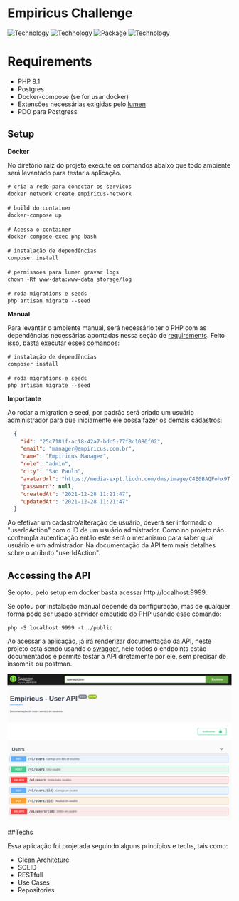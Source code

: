 # Empiricus Challenge

[![Technology][php-image]][php-url]
[![Technology][lumen-image]][lumen-url]
[![Package][swagger-image]][swagger-url]
[![Technology][docker-image]][docker-url]

[php-url]: https://www.php.net/
[php-image]: https://img.shields.io/badge/PHP-blue?style=for-the-badge&logo=PHP&logoColor=white

[lumen-url]: https://lumen.laravel.com
[lumen-image]: https://img.shields.io/badge/Lumen-red?style=for-the-badge&logo=Laravel&logoColor=black

[nestjs-url]: https://nestjs.com
[nestjs-image]: https://img.shields.io/badge/nestjs-black?style=for-the-badge&logo=NestJS&logoColor=red

[swagger-url]: https://swagger.io/
[swagger-image]: https://img.shields.io/badge/Swagger-green?style=for-the-badge&logo=Swagger&logoColor=black

[docker-url]: https://www.docker.com/
[docker-image]: https://img.shields.io/badge/Docker-blue?style=for-the-badge&logo=Docker&logoColor=white

[redis-url]: https://redis.io/
[redis-image]: https://img.shields.io/badge/Redis-red?style=for-the-badge&logo=Redis&logoColor=white

[amazon-sqs-url]: https://aws.amazon.com/pt/sqs
[amazon-sqs-image]: https://img.shields.io/badge/amazon.sqs-yellow?style=for-the-badge&logo=amazon&logoColor=black

[jest-url]: https://jestjs.io/pt-BR/
[jest-image]: https://img.shields.io/badge/jest-red?style=for-the-badge&logo=jest&logoColor=black


# Requirements
 - PHP 8.1
 - Postgres
 - Docker-compose (se for usar docker)
 - Extensões necessárias exigidas pelo [lumen](https://lumen.laravel.com/docs/8.x#server-requirements)
 - PDO para Postgress

## Setup

**Docker**

No diretório raíz do projeto execute os comandos abaixo que todo ambiente será levantado para testar a aplicação.

```shell
# cria a rede para conectar os serviços
docker network create empiricus-network

# build do container
docker-compose up

# Acessa o container
docker-compose exec php bash

# instalação de dependências
composer install

# permissoes para lumen gravar logs
chown -Rf www-data:www-data storage/log

# roda migrations e seeds
php artisan migrate --seed

```

**Manual**

Para levantar o ambiente manual, será necessário ter o PHP com as dependências necessárias apontadas nessa seção de [requirements](#Requirements). Feito isso, basta executar esses comandos:

```shell
# instalação de dependências
composer install

# roda migrations e seeds
php artisan migrate --seed
```

**Importante**

Ao rodar a migration e seed, por padrão será criado um usuário administrador para que iniciamente ele possa fazer os demais cadastros:


```json
  {
    "id": "25c7181f-ac18-42a7-bdc5-77f8c1086f02",
    "email": "manager@empiricus.com.br",
    "name": "Empiricus Manager",
    "role": "admin",
    "city": "Sao Paulo",
    "avatarUrl": "https://media-exp1.licdn.com/dms/image/C4E0BAQFohx9TfH3oKQ/company-logo_200_200/0/1639485203157?e=1648684800&v=beta&t=POmaJYbekbOwDqD_Vp4vVNHNNnF0SzKxjvRh9Hp1-1g",
    "password": null,
    "createdAt": "2021-12-28 11:21:47",
    "updatedAt": "2021-12-28 11:21:47"
  }
```
Ao efetivar um cadastro/alteração de usuário, deverá ser informado o "userIdAction" com o ID de um usuário admistrador.
Como no projeto não contempla autenticação então este será o mecanismo para saber qual usuário é um admistrador. Na documentação da API tem mais detalhes sobre o atributo "userIdAction".

## Accessing the API

Se optou pelo setup em docker basta acessar http://localhost:9999.

Se optou por instalação manual depende da configuração, mas de qualquer forma pode ser usado servidor embutido do PHP usando esse comando:

```shell
php -S localhost:9999 -t ./public
```

Ao acessar a aplicação, já irá renderizar documentação da API, neste projeto está sendo usando o [swagger](https://swagger.io), nele todos o endpoints estão documentados e permite testar a API diretamente por ele, sem precisar de insomnia ou postman.

![image info](./resources/img/swagger1.png)

##Techs

Essa aplicação foi projetada seguindo alguns princípios e techs, tais como:

- Clean Architeture
- SOLID
- RESTfull
- Use Cases
- Repositories


